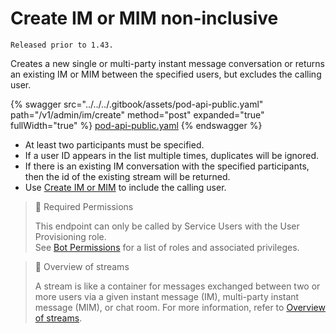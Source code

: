# Create IM or MIM non-inclusive

`Released prior to 1.43.`

Creates a new single or multi-party instant message conversation or returns an existing IM or MIM between the specified users, but excludes the calling user.

{% swagger src="../../../.gitbook/assets/pod-api-public.yaml" path="/v1/admin/im/create" method="post" expanded="true" fullWidth="true" %}
[pod-api-public.yaml](../../../.gitbook/assets/pod-api-public.yaml)
{% endswagger %}

* At least two participants must be specified.
* If a user ID appears in the list multiple times, duplicates will be ignored.
* If there is an existing IM conversation with the specified participants, then the id of the existing stream will be returned.
* Use [Create IM or MIM](create-im-or-mim.md) to include the calling user.

> 🚧 Required Permissions
>
> This endpoint can only be called by Service Users with the User Provisioning role.\
> See [Bot Permissions](https://docs.developers.symphony.com/building-bots-on-symphony/configuration/bot-permissions) for a list of roles and associated privileges.

> 📘 Overview of streams
>
> A stream is like a container for messages exchanged between two or more users via a given instant message (IM), multi-party instant message (MIM), or chat room. For more information, refer to [Overview of streams](https://docs.developers.symphony.com/building-bots-on-symphony/datafeed/overview-of-streams).
